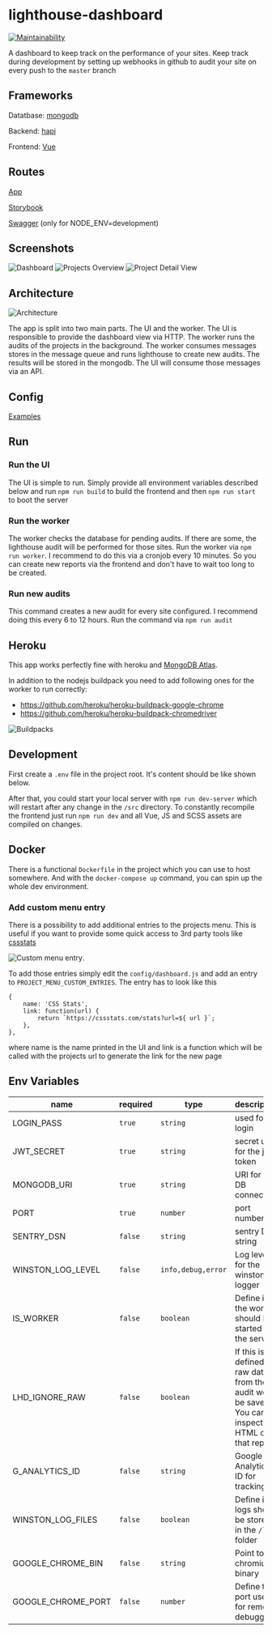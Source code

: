 # lighthouse-dashboard
[![Maintainability](https://api.codeclimate.com/v1/badges/ab19b9e057a07543d801/maintainability)](https://codeclimate.com/github/lighthouse-dashboard/lighthouse-dashboard/maintainability)


A dashboard to keep track on the performance of your sites. Keep track during development by setting up webhooks
in github to audit your site on every push to the `master` branch

## Frameworks
Datatbase: [mongodb](https://www.mongodb.com/)

Backend: [hapi](https://hapi.dev/)

Frontend: [Vue](https://vuejs.org/)

## Routes

[App](http://0.0.0.0:4000)

[Storybook](http://localhost:4000/storybook/index.html)

[Swagger](http://0.0.0.0:4000/documentation) (only for NODE_ENV=development)

## Screenshots
![Dashboard](doc/assets/dashboard.png)
![Projects Overview](doc/assets/projects.png)
![Project Detail View](doc/assets/project.png)

## Architecture

![Architecture](doc/assets/lhd_arch.png)

The app is split into two main parts. The UI and the worker.
The UI is responsible to provide the dashboard view via HTTP. The worker runs the audits of the projects in the background.
The worker consumes messages stores in the message queue and runs lighthouse to create new audits. The results will be 
stored in the mongodb. The UI will consume those messages via an API.

## Config
[Examples](doc/CONFIG.md)

## Run

### Run the UI
The UI is simple to run. Simply provide all environment variables described below and run `npm run build` to build the frontend
 and then `npm run start` to boot the server
 
### Run the worker
The worker checks the database for pending audits. If there are some, the lighthouse audit will be performed for those sites. 
Run the worker via `npm run worker`. I recommend to do this via a cronjob every 10 minutes.
So you can create new reports via the frontend and don't have to wait too long to be created.

### Run new audits
This command creates a new audit for every site configured. I recommend doing this every 6 to 12 hours.
Run the command via `npm run audit`


## Heroku
This app works perfectly fine with heroku and [MongoDB Atlas](https://www.mongodb.com/cloud/atlas/lp/try2).

In addition to the nodejs buildpack you need to add following ones for the worker to run correctly:
- https://github.com/heroku/heroku-buildpack-google-chrome
- https://github.com/heroku/heroku-buildpack-chromedriver

![Buildpacks](doc/assets/buildpacks.png)


## Development
First create a `.env` file in the project root.
It's content should be like shown below.

After that, you could start your local server with 
`npm run dev-server` which will restart after any change in the `/src` directory.
To constantly recompile the frontend just run `npm run dev` and all Vue, JS and SCSS assets are compiled
on changes.

## Docker
There is a functional `Dockerfile` in the project which you can use to host somewhere.
And with the `docker-compose up` command, you can spin up the whole dev environment.

### Add custom menu entry
There is a possibility to add additional entries to the projects menu. This is useful
if you want to provide some quick access to 3rd party tools like [cssstats](https://cssstats.com/)

![Custom menu entry](./doc/assets/custom_menu.png).

To add those entries simply edit the `config/dashboard.js` and add an entry to `PROJECT_MENU_CUSTOM_ENTRIES`.
The entry has to look like this 

    {
        name: 'CSS Stats',
        link: function(url) {
            return `https://cssstats.com/stats?url=${ url }`;
        },
    },
    
where name is the name printed in the UI and link is a function which will be called
with the projects url to generate the link for the new page

## Env Variables

name | required | type | description | example
---|---|---|---|---
LOGIN_PASS | `true` | `string` | used for login | foobar
JWT_SECRET | `true`| `string` | secret used for the jwt token | asdf123 
MONGODB_URI | `true` | `string` | URI for the DB connection | mongodb://admin:admin@database:27017/auditreports
PORT |  `true` | `number` | port number| 5000
SENTRY_DSN | `false` | `string` | sentry DSN string | https://776d9de9782447ae87ffbcc03d24f6ad@sentry.io/1890421
WINSTON_LOG_LEVEL | `false` | `info,debug,error` | Log level for the winston logger | info
IS_WORKER | `false` |`boolean` | Define if the worker should be started or the server | true
LHD_IGNORE_RAW |`false` | `boolean` | If this is defined, raw data from the audit wont be saved. You can't inspect the HTML of that report | false
G_ANALYTICS_ID | `false` |`string` | Google Analytics ID for tracking | `GA-XXXXX-X`
WINSTON_LOG_FILES |`false` | `boolean` | Define if logs should be stored in the `/logs` folder | `true`
GOOGLE_CHROME_BIN | `false` |`string` | Point to the chromium binary | is set by the buildpack
GOOGLE_CHROME_PORT |`false` | `number` | Define the port used for remote debugging | `9222`
